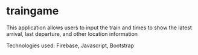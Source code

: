 # traingame

This application allows users to input the train and times to show the latest arrival, last departure, and other location information

Technologies used: Firebase, Javascript, Bootstrap
